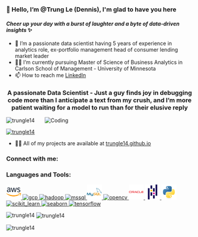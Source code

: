 
### 👋 Hello, I’m @Trung Le (Dennis), I'm glad to have you here
#### *Cheer up your day with a burst of laughter and a byte of data-driven insights* ✨

- 👀 I’m a passionate data scientist having 5 years of experience in analytics role, ex-portfolio management head of consumer lending market leader
- 👨‍🎓 I’m currently pursuing Master of Science of Business Analytics in Carlson School of Management - University of Minnesota 
- 📫 How to reach me [LinkedIn](https://www.linkedin.com/in/trungle0306/)

<!---
trungle14/trungle14 is a ✨ special ✨ repository because its `README.md` (this file) appears on your GitHub profile.
You can click the Preview link to take a look at your changes.
--->



<h3 align="center">A passionate Data Scientist - Just a guy finds joy in debugging code more than I anticipate a text from my crush, and I’m more patient waiting for a model to run than for their elusive reply</h3>
<img align="right" alt="Coding" width="400" src="https://dribbble.com/shots/2553737-antnO-desk”>

<p align="left"> <img src="https://komarev.com/ghpvc/?username=trungle14&label=Profile%20views&color=0e75b6&style=flat" alt="trungle14" /> </p>

<p align="left"> <a href="https://github.com/ryo-ma/github-profile-trophy"><img src="https://github-profile-trophy.vercel.app/?username=trungle14" alt="trungle14" /></a> </p>

- 👨‍💻 All of my projects are available at [trungle14.github.io](trungle14.github.io)

<h3 align="left">Connect with me:</h3>
<p align="left">
</p>

<h3 align="left">Languages and Tools:</h3>
<p align="left"> <a href="https://aws.amazon.com" target="_blank" rel="noreferrer"> <img src="https://raw.githubusercontent.com/devicons/devicon/master/icons/amazonwebservices/amazonwebservices-original-wordmark.svg" alt="aws" width="40" height="40"/> </a> <a href="https://cloud.google.com" target="_blank" rel="noreferrer"> <img src="https://www.vectorlogo.zone/logos/google_cloud/google_cloud-icon.svg" alt="gcp" width="40" height="40"/> </a> <a href="https://hadoop.apache.org/" target="_blank" rel="noreferrer"> <img src="https://www.vectorlogo.zone/logos/apache_hadoop/apache_hadoop-icon.svg" alt="hadoop" width="40" height="40"/> </a> <a href="https://www.microsoft.com/en-us/sql-server" target="_blank" rel="noreferrer"> <img src="https://www.svgrepo.com/show/303229/microsoft-sql-server-logo.svg" alt="mssql" width="40" height="40"/> </a> <a href="https://www.mysql.com/" target="_blank" rel="noreferrer"> <img src="https://raw.githubusercontent.com/devicons/devicon/master/icons/mysql/mysql-original-wordmark.svg" alt="mysql" width="40" height="40"/> </a> <a href="https://opencv.org/" target="_blank" rel="noreferrer"> <img src="https://www.vectorlogo.zone/logos/opencv/opencv-icon.svg" alt="opencv" width="40" height="40"/> </a> <a href="https://www.oracle.com/" target="_blank" rel="noreferrer"> <img src="https://raw.githubusercontent.com/devicons/devicon/master/icons/oracle/oracle-original.svg" alt="oracle" width="40" height="40"/> </a> <a href="https://pandas.pydata.org/" target="_blank" rel="noreferrer"> <img src="https://raw.githubusercontent.com/devicons/devicon/2ae2a900d2f041da66e950e4d48052658d850630/icons/pandas/pandas-original.svg" alt="pandas" width="40" height="40"/> </a> <a href="https://www.python.org" target="_blank" rel="noreferrer"> <img src="https://raw.githubusercontent.com/devicons/devicon/master/icons/python/python-original.svg" alt="python" width="40" height="40"/> </a> <a href="https://scikit-learn.org/" target="_blank" rel="noreferrer"> <img src="https://upload.wikimedia.org/wikipedia/commons/0/05/Scikit_learn_logo_small.svg" alt="scikit_learn" width="40" height="40"/> </a> <a href="https://seaborn.pydata.org/" target="_blank" rel="noreferrer"> <img src="https://seaborn.pydata.org/_images/logo-mark-lightbg.svg" alt="seaborn" width="40" height="40"/> </a> <a href="https://www.tensorflow.org" target="_blank" rel="noreferrer"> <img src="https://www.vectorlogo.zone/logos/tensorflow/tensorflow-icon.svg" alt="tensorflow" width="40" height="40"/> </a> </p>

<p><img align="left" src="https://github-readme-stats.vercel.app/api/top-langs?username=trungle14&show_icons=true&locale=en&layout=compact" alt="trungle14" /></p>

<p>&nbsp;<img align="center" src="https://github-readme-stats.vercel.app/api?username=trungle14&show_icons=true&locale=en" alt="trungle14" /></p>

<p><img align="center" src="https://github-readme-streak-stats.herokuapp.com/?user=trungle14&" alt="trungle14" /></p>
